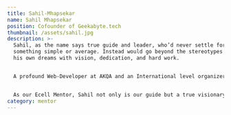 ```yaml
---
title: Sahil-Mhapsekar
name: Sahil Mhapsekar
position: Cofounder of Geekabyte.tech
thumbnail: /assets/sahil.jpg
description: >-
  Sahil, as the name says true guide and leader, who’d never settle for
  something simple or average. Instead would go beyond the stereotypes and craft
  his own dreams with vision, dedication, and hard work.


  A profound Web-Developer at AKQA and an International level organizer of React conferences under the banner of “REACT INDIA”. Under his present company Geekabyte, he takes workshops and talks on topics revolving around ReactJS and GraphQL with his team of expert web developers.


  As our Ecell Mentor, Sahil not only is our guide but a true visionary and motivation behind every successful projects and startups. He is a perfect example of how a leader should be! 
category: mentor
---
```

